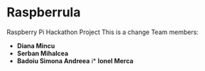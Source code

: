 Raspberrula
===========

Raspberry Pi Hackathon Project
This is a change
Team members:
* **Diana Mincu**
* **Serban Mihalcea**
* **Badoiu Simona Andreea**
i* **Ionel Merca**
